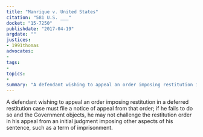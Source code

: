```yaml
---
title: "Manrique v. United States"
citation: "581 U.S. ___"
docket: "15-7250"
publishdate: "2017-04-19"
argdate: ""
justices:
- 1991thomas
advocates:
- 
tags:
- 
topics:
- 
summary: "A defendant wishing to appeal an order imposing restitution in a deferred restitution case must file a notice of appeal from that order; if he fails to do so and the Government objects, he may not challenge the restitution order in his appeal from an initial judgment imposing other aspects of his sentence, such as a term of imprisonment."
---
```

A defendant wishing to appeal an order imposing restitution in a deferred restitution case must file a notice of appeal from that order; if he fails to do so and the Government objects, he may not challenge the restitution order in his appeal from an initial judgment imposing other aspects of his sentence, such as a term of imprisonment.

